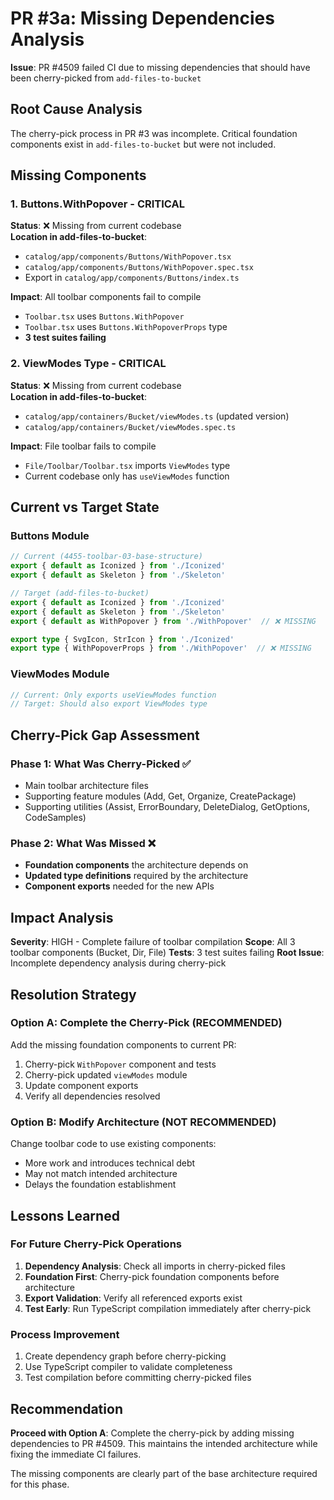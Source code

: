 <!-- markdownlint-disable line-length -->
# PR #3a: Missing Dependencies Analysis

**Issue**: PR #4509 failed CI due to missing dependencies that should have been cherry-picked from `add-files-to-bucket`

## Root Cause Analysis

The cherry-pick process in PR #3 was incomplete. Critical foundation components exist in `add-files-to-bucket` but were not included.

## Missing Components

### 1. **Buttons.WithPopover** - CRITICAL

**Status**: ❌ Missing from current codebase  
**Location in add-files-to-bucket**:

- `catalog/app/components/Buttons/WithPopover.tsx`
- `catalog/app/components/Buttons/WithPopover.spec.tsx`
- Export in `catalog/app/components/Buttons/index.ts`

**Impact**: All toolbar components fail to compile

- `Toolbar.tsx` uses `Buttons.WithPopover`
- `Toolbar.tsx` uses `Buttons.WithPopoverProps` type
- **3 test suites failing**

### 2. **ViewModes Type** - CRITICAL  

**Status**: ❌ Missing from current codebase  
**Location in add-files-to-bucket**:  

- `catalog/app/containers/Bucket/viewModes.ts` (updated version)
- `catalog/app/containers/Bucket/viewModes.spec.ts`

**Impact**: File toolbar fails to compile

- `File/Toolbar/Toolbar.tsx` imports `ViewModes` type
- Current codebase only has `useViewModes` function

## Current vs Target State

### Buttons Module

```typescript
// Current (4455-toolbar-03-base-structure)
export { default as Iconized } from './Iconized'
export { default as Skeleton } from './Skeleton'

// Target (add-files-to-bucket) 
export { default as Iconized } from './Iconized'
export { default as Skeleton } from './Skeleton'
export { default as WithPopover } from './WithPopover'  // ❌ MISSING

export type { SvgIcon, StrIcon } from './Iconized'
export type { WithPopoverProps } from './WithPopover'  // ❌ MISSING
```

### ViewModes Module

```typescript
// Current: Only exports useViewModes function
// Target: Should also export ViewModes type
```

## Cherry-Pick Gap Assessment

### Phase 1: What Was Cherry-Picked ✅

- Main toolbar architecture files
- Supporting feature modules (Add, Get, Organize, CreatePackage)
- Supporting utilities (Assist, ErrorBoundary, DeleteDialog, GetOptions, CodeSamples)

### Phase 2: What Was Missed ❌

- **Foundation components** the architecture depends on
- **Updated type definitions** required by the architecture
- **Component exports** needed for the new APIs

## Impact Analysis

**Severity**: HIGH - Complete failure of toolbar compilation
**Scope**: All 3 toolbar components (Bucket, Dir, File)
**Tests**: 3 test suites failing
**Root Issue**: Incomplete dependency analysis during cherry-pick

## Resolution Strategy

### Option A: Complete the Cherry-Pick (RECOMMENDED)

Add the missing foundation components to current PR:

1. Cherry-pick `WithPopover` component and tests
2. Cherry-pick updated `viewModes` module  
3. Update component exports
4. Verify all dependencies resolved

### Option B: Modify Architecture (NOT RECOMMENDED)

Change toolbar code to use existing components:

- More work and introduces technical debt
- May not match intended architecture
- Delays the foundation establishment

## Lessons Learned

### For Future Cherry-Pick Operations

1. **Dependency Analysis**: Check all imports in cherry-picked files
2. **Foundation First**: Cherry-pick foundation components before architecture
3. **Export Validation**: Verify all referenced exports exist
4. **Test Early**: Run TypeScript compilation immediately after cherry-pick

### Process Improvement

1. Create dependency graph before cherry-picking
2. Use TypeScript compiler to validate completeness
3. Test compilation before committing cherry-picked files

## Recommendation

**Proceed with Option A**: Complete the cherry-pick by adding missing dependencies to PR #4509. This maintains the intended architecture while fixing the immediate CI failures.

The missing components are clearly part of the base architecture required for this phase.
